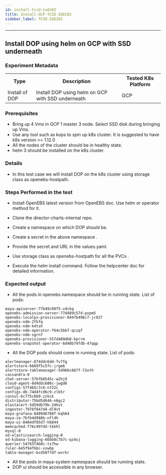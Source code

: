 ```yaml
---
id: install-tcid-iudi02
title: Install-GCP-TCID-IUDI02
sidebar_label: TCID-IUDI02
---
```

------


## Install DOP using helm on GCP with SSD underneath

### Experiment Metadata

<table>
  <tr>
    <th> Type </th>
    <th> Description </th>
    <th> Tested K8s Platform </th>
  </tr>
  <tr>
    <td> Install of DOP </td>
    <td> Install DOP using helm on GCP with SSD underneath </td>
    <td> GCP </td>
  </tr>
</table>

### Prerequisites

- Bring up 4 Vms in GCP 1 master 3 node. Select SSD disk during bringing up Vms.                                          
- Use any tool such as kops to spin up k8s cluster. It is suggested to have k8s version >= 1.12.0                         
- All the nodes of the cluster should be in healthy state.     
- helm 3 should be installed on the k8s cluster.


### Details
- In this test case we will install DOP on the k8s cluster using storage class as openebs-hostpath.       

### Steps Performed in the test

- Install OpenEBS latest version from OpenEBS doc. Use helm or operator method for it. 

- Clone the director-charts-internal repo.

- Create a namespace on which DOP should be.

- Create a secret in the above namespace .

- Provide the secret and  URL in the values.yaml.

- Use storage class as openebs-hostpath for all the PVCs .

- Execute the helm install command. Follow the helpcenter doc for detailed information.                      


### Expected output

- All the pods in openebs namespace should be in running state. List of pods:
```
maya-apiserver-77b49c99f5-vdckq                                   
openebs-admission-server-77d489c57d-pxpm5                         
openebs-localpv-provisioner-8447b496c7-jc927                      
openebs-ndm-2fkfq                                                 
openebs-ndm-k4tsh                                                 
openebs-ndm-operator-f64c5bb7-qczqf                               
openebs-ndm-sgrn7                                                 
openebs-provisioner-557d489db8-kprrm                              
openebs-snapshot-operator-6d48b74fdb-47qqp
```

- All the DOP pods should come in running state. List of pods:
```
alertmanager-874ddc6dd-fv7fg
alertstore-6669f5c5fc-jrgm6
alertstore-tablemanager-5d966c867f-l5xth
cassandra-0
chat-server-57bfb8545c-w2hj9
cloud-agent-6d4ddc686c-jwgd6
configs-57f4b5c7c6-n722c
configs-db-74d4fcd6c9-zlb5r
consul-6c775c669-zzkck
distributor-75bd5d646-n6gc2
elastalert-5d59db79b-24hvt
ingester-7976f847d4-dl9vt
maya-grafana-848946789f-kqh64
maya-io-7bfb4d988b-nfl4h
maya-ui-8484df85d7-hb844
memcached-f76c997dd-tkkhl
mysql-0
od-elasticsearch-logging-0
od-kibana-logging-66bb8c7b7c-qz4sj
querier-54765f4b8c-ts7hw
ruler-645f94f6bc-vswbp
table-manager-bcd58f7df-wvrkr
```
- All the pods in maya-system namespace should be running state.
- DOP ui should be accessible in any browser.
